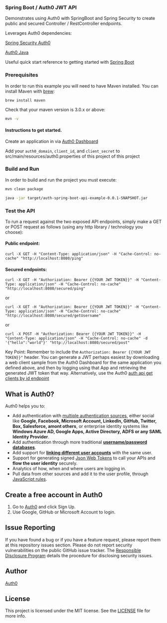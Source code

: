 ### Spring Boot / Auth0 JWT API

Demonstrates using Auth0 with SpringBoot and Spring Security to create public and secured Controller / RestController endpoints.

Leverages Auth0 dependencies:

[Spring Security Auth0](https://github.com/auth0/spring-security-auth0)

[Auth0 Java](https://github.com/auth0/auth0-java)


Useful quick start reference to getting started with [Spring Boot](https://docs.spring.io/spring-boot/docs/current/reference/html/getting-started-first-application.html)

### Prerequisites

In order to run this example you will need to have Maven installed. You can install Maven with [brew](http://brew.sh/):

```sh
brew install maven
```

Check that your maven version is 3.0.x or above:

```sh
mvn -v
```

#### Instructions to get started.

Create an application in via [Auth0 Dashboard](https://auth0.com/)

Add your `auth0_domain`, `client_id`, and `client_secret` to src/main/resources/auth0.properties of this project of this project

### Build and Run

In order to build and run the project you must execute:

```sh
mvn clean package
```

```sh
java -jar target/auth-spring-boot-api-example-0.0.1-SNAPSHOT.jar
```

### Test the API

To run a request against the two exposed API endpoints, simply make a GET or POST request as follows (using any http library / technology you choose):


#### Public endpoint:

```
curl -X GET -H "Content-Type: application/json" -H "Cache-Control: no-cache" "http://localhost:8080/ping"
```

#### Secured endpoints:

```
curl -X GET -H "Authorization: Bearer {{YOUR JWT TOKEN}}" -H "Content-Type: application/json" -H "Cache-Control: no-cache" "http://localhost:8080/secured/ping"
```

or

```
curl -X GET -H "Authorization: Bearer {{YOUR JWT TOKEN}}" -H "Content-Type: application/json" -H "Cache-Control: no-cache" "http://localhost:8080/secured/getUsername"
```

or

```
curl -X POST -H "Authorization: Bearer {{YOUR JWT TOKEN}}" -H "Content-Type: application/json" -H "Cache-Control: no-cache" -d '{"hello":"world"}' "http://localhost:8080/secured/post"
```

Key Point: Remember to include the `Authorization: Bearer {{YOUR JWT TOKEN}}"` header. You can generate a JWT perhaps easiest by downloading
a web client sample from the Auth0 Dashboard for the same application you defined above, and then by logging using that App and retrieving the
generated JWT token that way. Alternatively, use the Auth0 [auth api get clients by id endpoint](https://auth0.com/docs/api/management/v2#!/Clients/get_clients_by_id)

## What is Auth0?

Auth0 helps you to:

* Add authentication with [multiple authentication sources](https://docs.auth0.com/identityproviders), either social like **Google, Facebook, Microsoft Account, LinkedIn, GitHub, Twitter, Box, Salesforce, amont others**, or enterprise identity systems like **Windows Azure AD, Google Apps, Active Directory, ADFS or any SAML Identity Provider**.
* Add authentication through more traditional **[username/password databases](https://docs.auth0.com/mysql-connection-tutorial)**.
* Add support for **[linking different user accounts](https://docs.auth0.com/link-accounts)** with the same user.
* Support for generating signed [Json Web Tokens](https://docs.auth0.com/jwt) to call your APIs and **flow the user identity** securely.
* Analytics of how, when and where users are logging in.
* Pull data from other sources and add it to the user profile, through [JavaScript rules](https://docs.auth0.com/rules).

## Create a free account in Auth0

1. Go to [Auth0](https://auth0.com) and click Sign Up.
2. Use Google, GitHub or Microsoft Account to login.

## Issue Reporting

If you have found a bug or if you have a feature request, please report them at this repository issues section. Please do not report security vulnerabilities on the public GitHub issue tracker. The [Responsible Disclosure Program](https://auth0.com/whitehat) details the procedure for disclosing security issues.

## Author

[Auth0](auth0.com)

## License

This project is licensed under the MIT license. See the [LICENSE](LICENSE.txt) file for more info.


